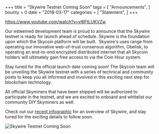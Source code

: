 +++
title = "Skywire Testnet Coming Soon"
tags = [ "Announcements", ]
bounty = 0
date = "2018-03-17"
categories = [ "Statement", ]
+++

https://www.youtube.com/watch?v=yl6FtLUKVZw

Our esteemed development team is proud to announce that the Skywire testnet is ready for launch ahead of schedule. Skywire is the foundation upon which the Skycoin platform will be built.  Skywire's uses range from operating our innovative web-of-trust consensus algorithm, Obelisk, to operating an end-to-end encrypted distributed internet that all Skycoin holders will ultimately gain free access to via the Coin Hour system.

Stay tuned for the official launch date coming soon! The Skycoin team will be unveiling the Skywire testnet with a series of technical and community posts to keep you all informed and involved in this exciting next step for blockchain technology.

All official Skyminers that have been shipped will be authorized to participate in the testnet, and we are excited to onboard and whitelist our community DIY Skyminers as well.

Check out our [recent infographic](https://www.skycoin.net/blog/infographics/skycoin-digest-skywire-overview/) for an overview of Skywire, and stay tuned for the exciting details to follow soon.

![Skywire Testnet Coming Soon](https://raw.githubusercontent.com/skycoin/blog/master/content/img/Skyminer-Launch-Announcement.jpg)
